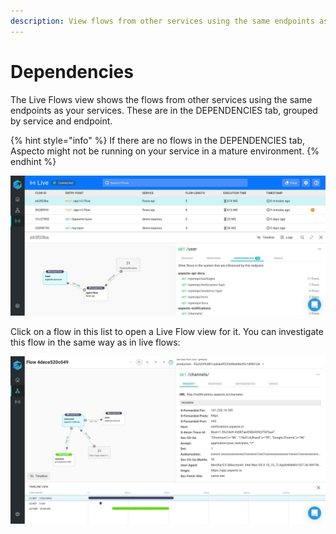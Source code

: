 ```yaml
---
description: View flows from other services using the same endpoints as your service
---
```


# Dependencies

The Live Flows view shows the flows from other services using the same endpoints as your services. These are in the DEPENDENCIES tab, grouped by service and endpoint.

{% hint style="info" %}
If there are no flows in the DEPENDENCIES tab, Aspecto might not be running on your service in a mature environment.
{% endhint %}

![](../../.gitbook/assets/whatsapp-image-2020-11-08-at-15.30.22-dependencies.jpeg)

Click on a flow in this list to open a Live Flow view for it. You can investigate this flow in the same way as  in live flows:

![](../../.gitbook/assets/whatsapp-image-2020-11-10-at-15.57.16-dependencies-flow-detail.jpeg)



 





